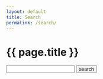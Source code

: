 ```yaml
---
layout: default
title: Search
permalink: /search/
---
```

<!-- see https://learn.cloudcannon.com/jekyll/jekyll-search-using-lunr-js/ -->
<div class="title-group">
    <h1 class="special">
        <span>
            {{ page.title }}
        </span>
    </h1>
</div>
<div class="container">
    <div class="page-header">
        <form action="/search/" method="get">
          <input type="text" id="search-box" name="query">
          <input type="submit" value="search">
      </form>
    </div>
    <article>
        <div class="container">
            <div class="row">
                <div class="col-md-10 col-md-offset-1">
                    <ul id="search-results" class="list-unstyled"></ul>
                </div>
            </div>
        </div>
    </article>
</div>
<script>
  window.store = {
    {% assign skip_pages = "/atom.xml|/feed.xml|/posts/|/search/|/css/style.css|/assets/css/style.css" | split: "|" %}
    {% for node in site.pages %}
    {% unless skip_pages contains node.url %}
    "{{ node.url | slugify }}": {
        "title": "{{ node.title | xml_escape }}",
        "category": "{{ node.categories | xml_escape }}",
        "content": {{ node.content | strip_html | strip_newlines | strip | jsonify }},
        "url": "{{ node.url | xml_escape }}"
    },
    {% endunless %}
    {% endfor %}
    {% for post in site.posts %}
    "{{ post.url | slugify }}": {
        "title": "{{ post.title | xml_escape }}",
        "category": "{{ post.category | xml_escape }}",
        "content": {{ post.content | strip_html | strip_newlines | jsonify }},
        "url": "{{ post.url | xml_escape }}"
    }
    {% unless forloop.last %},{% endunless %}
    {% endfor %}
};
</script>
<script src="/js/lunr.js"></script>
<script src="/js/search.js"></script>
